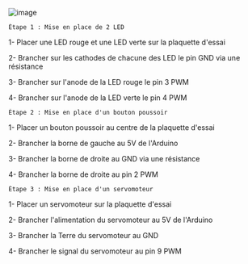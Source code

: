![image](https://github.com/Lial-Fiscelli/TP2/assets/154502501/00f1c884-8223-489c-a4eb-f055182f1d48)

    Étape 1 : Mise en place de 2 LED
1- Placer une LED rouge et une LED verte sur la plaquette d'essai


2- Brancher sur les cathodes de chacune des LED le pin GND via une résistance


3- Brancher sur l'anode de la LED rouge le pin 3 PWM


4- Brancher sur l'anode de la LED verte le pin 4 PWM



    Étape 2 : Mise en place d'un bouton poussoir
1- Placer un bouton poussoir au centre de la plaquette d'essai


2- Brancher la borne de gauche au 5V de l'Arduino


3- Brancher la borne de droite au GND via une résistance


4- Brancher la borne de droite au pin 2 PWM



    Étape 3 : Mise en place d'un servomoteur
1- Placer un servomoteur sur la plaquette d'essai


2- Brancher l'alimentation du servomoteur au 5V de l'Arduino


3- Brancher la Terre du servomoteur au GND


4- Brancher le signal du servomoteur au pin 9 PWM

